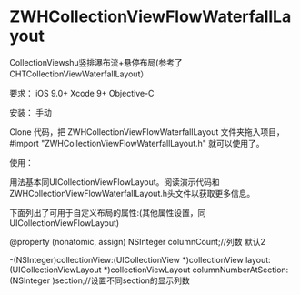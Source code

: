 # ZWHCollectionViewFlowWaterfallLayout
CollectionViewshu竖排瀑布流+悬停布局(参考了CHTCollectionViewWaterfallLayout）

要求：
iOS 9.0+
Xcode 9+
Objective-C


安装：
手动

Clone 代码，把 ZWHCollectionViewFlowWaterfallLayout 文件夹拖入项目，#import "ZWHCollectionViewFlowWaterfallLayout.h" 就可以使用了。


使用：

用法基本同UICollectionViewFlowLayout。阅读演示代码和 ZWHCollectionViewFlowWaterfallLayout.h头文件以获取更多信息。

下面列出了可用于自定义布局的属性:(其他属性设置，同UICollectionViewFlowLayout)

@property (nonatomic, assign) NSInteger columnCount;//列数 默认2

-(NSInteger)collectionView:(UICollectionView *)collectionView layout:(UICollectionViewLayout *)collectionViewLayout columnNumberAtSection:(NSInteger )section;//设置不同section的显示列数
